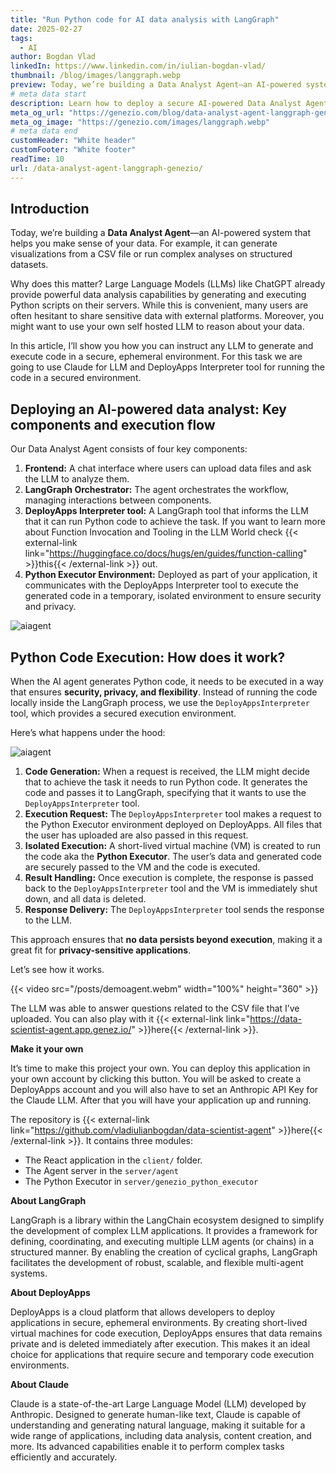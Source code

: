 ```yaml
---
title: "Run Python code for AI data analysis with LangGraph"
date: 2025-02-27
tags:
  - AI
author: Bogdan Vlad
linkedIn: https://www.linkedin.com/in/iulian-bogdan-vlad/
thumbnail: /blog/images/langgraph.webp
preview: Today, we’re building a Data Analyst Agent—an AI-powered system that helps you make sense of your data. For example, it can generate visualizations from a CSV file or run complex analyses on structured datasets.
# meta data start
description: Learn how to deploy a secure AI-powered Data Analyst Agent using LangGraph and DeployApps, ensuring privacy and control over your data.
meta_og_url: "https://genezio.com/blog/data-analyst-agent-langgraph-genezio/"
meta_og_image: "https://genezio.com/images/langgraph.webp"
# meta data end
customHeader: "White header"
customFooter: "White footer"
readTime: 10
url: /data-analyst-agent-langgraph-genezio/
---
```


## Introduction

Today, we’re building a **Data Analyst Agent**—an AI-powered system that helps you make sense of your data. For example, it can generate visualizations from a CSV file or run complex analyses on structured datasets.

Why does this matter? Large Language Models (LLMs) like ChatGPT already provide powerful data analysis capabilities by generating and executing Python scripts on their servers. While this is convenient, many users are often hesitant to share sensitive data with external platforms. Moreover, you might want to use your own self hosted LLM to reason about your data.

In this article, I’ll show you how you can instruct any LLM to generate and execute code in a secure, ephemeral environment. For this task we are going to use Claude for LLM and DeployApps Interpreter tool for running the code in a secured environment.

## Deploying an AI-powered data analyst: Key components and execution flow

Our Data Analyst Agent consists of four key components:

1. **Frontend:** A chat interface where users can upload data files and ask the LLM to analyze them.
2. **LangGraph Orchestrator:** The agent orchestrates the workflow, managing interactions between components.
3. **DeployApps Interpreter tool:** A LangGraph tool that informs the LLM that it can run Python code to achieve the task. If you want to learn more about Function Invocation and Tooling in the LLM World check {{< external-link link="https://huggingface.co/docs/hugs/en/guides/function-calling" >}}this{{< /external-link >}} out.
4. **Python Executor Environment:** Deployed as part of your application, it communicates with the DeployApps Interpreter tool to execute the generated code in a temporary, isolated environment to ensure security and privacy.

![aiagent](/posts/aiagent1.webp)

## Python Code Execution: How does it work?

When the AI agent generates Python code, it needs to be executed in a way that ensures **security, privacy, and flexibility**. Instead of running the code locally inside the LangGraph process, we use the `DeployAppsInterpreter` tool, which provides a secured execution environment.

Here’s what happens under the hood:

![aiagent](/posts/aiagent2.webp)

1. **Code Generation:** When a request is received, the LLM might decide that to achieve the task it needs to run Python code. It generates the code and passes it to LangGraph, specifying that it wants to use the `DeployAppsInterpreter` tool.
2. **Execution Request:** The `DeployAppsInterpreter` tool makes a request to the Python Executor environment deployed on DeployApps. All files that the user has uploaded are also passed in this request.
3. **Isolated Execution:** A short-lived virtual machine (VM) is created to run the code aka the **Python Executor**. The user’s data and generated code are securely passed to the VM and the code is executed.
4. **Result Handling:** Once execution is complete, the response is passed back to the `DeployAppsInterpreter` tool and the VM is immediately shut down, and all data is deleted.
5. **Response Delivery:** The `DeployAppsInterpreter` tool sends the response to the LLM.

This approach ensures that **no data persists beyond execution**, making it a great fit for **privacy-sensitive applications**.

Let’s see how it works.

{{< video src="/posts/demoagent.webm" width="100%" height="360" >}}

The LLM was able to answer questions related to the CSV file that I’ve uploaded. You can also play with it {{< external-link link="https://data-scientist-agent.app.genez.io/" >}}here{{< /external-link >}}.

**Make it your own**

It’s time to make this project your own. You can deploy this application in your own account by clicking this button. You will be asked to create a DeployApps account and you will also have to set an Anthropic API Key for the Claude LLM. After that you will have your application up and running.

The repository is {{< external-link link="https://github.com/vladiulianbogdan/data-scientist-agent" >}}here{{< /external-link >}}. It contains three modules:

- The React application in the `client/` folder.
- The Agent server in the `server/agent`
- The Python Executor in `server/genezio_python_executor`

**About LangGraph**

LangGraph is a library within the LangChain ecosystem designed to simplify the development of complex LLM applications. It provides a framework for defining, coordinating, and executing multiple LLM agents (or chains) in a structured manner. By enabling the creation of cyclical graphs, LangGraph facilitates the development of robust, scalable, and flexible multi-agent systems.

**About DeployApps**

DeployApps is a cloud platform that allows developers to deploy applications in secure, ephemeral environments. By creating short-lived virtual machines for code execution, DeployApps ensures that data remains private and is deleted immediately after execution. This makes it an ideal choice for applications that require secure and temporary code execution environments.

**About Claude**

Claude is a state-of-the-art Large Language Model (LLM) developed by Anthropic. Designed to generate human-like text, Claude is capable of understanding and generating natural language, making it suitable for a wide range of applications, including data analysis, content creation, and more. Its advanced capabilities enable it to perform complex tasks efficiently and accurately.

